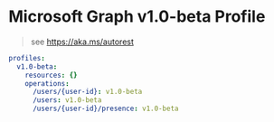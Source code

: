 # Microsoft Graph v1.0-beta Profile

> see https://aka.ms/autorest

``` yaml
profiles:
  v1.0-beta:
    resources: {}
    operations:
      /users/{user-id}: v1.0-beta
      /users: v1.0-beta
      /users/{user-id}/presence: v1.0-beta

```
